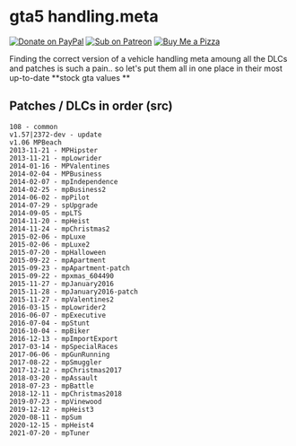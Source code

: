 # gta5 handling.meta

[![Donate on PayPal](https://img.shields.io/badge/Donate-PayPal-%2300457C?style=for-the-badge&logo=paypal)](https://paypal.me/zfbx)
[![Sub on Patreon](https://img.shields.io/badge/Support-Patreon-%23FF424D?style=for-the-badge&logo=patreon)](https://www.patreon.com/zfbx)
[![Buy Me a Pizza](https://img.shields.io/badge/Pizza-BuyMeACoffee-%23FFDD00?style=for-the-badge&logo=buymeacoffee)](https://www.buymeacoffee.com/zfbx)

Finding the correct version of a vehicle handling meta amoung all the DLCs and patches is such a pain.. so let's put them all in one place in their most up-to-date **stock gta values **

## Patches / DLCs in order (src)
```
108 - common
v1.57|2372-dev - update
v1.06 MPBeach
2013-11-21 - MPHipster
2013-11-21 - mpLowrider
2014-01-16 - MPValentines
2014-02-04 - MPBusiness
2014-02-07 - mpIndependence
2014-02-25 - mpBusiness2
2014-06-02 - mpPilot
2014-07-29 - spUpgrade
2014-09-05 - mpLTS
2014-11-20 - mpHeist
2014-11-24 - mpChristmas2
2015-02-06 - mpLuxe
2015-02-06 - mpLuxe2
2015-07-20 - mpHalloween
2015-09-22 - mpApartment
2015-09-23 - mpApartment-patch
2015-09-22 - mpxmas_604490 
2015-11-27 - mpJanuary2016
2015-11-28 - mpJanuary2016-patch
2015-11-27 - mpValentines2
2016-03-15 - mpLowrider2
2016-06-07 - mpExecutive
2016-07-04 - mpStunt
2016-10-04 - mpBiker
2016-12-13 - mpImportExport
2017-03-14 - mpSpecialRaces
2017-06-06 - mpGunRunning
2017-08-22 - mpSmuggler
2017-12-12 - mpChristmas2017
2018-03-20 - mpAssault
2018-07-23 - mpBattle
2018-12-11 - mpChristmas2018
2019-07-23 - mpVinewood
2019-12-12 - mpHeist3
2020-08-11 - mpSum
2020-12-15 - mpHeist4
2021-07-20 - mpTuner
```

